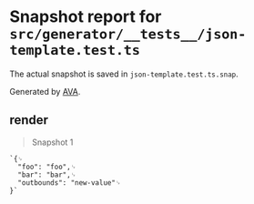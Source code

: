 # Snapshot report for `src/generator/__tests__/json-template.test.ts`

The actual snapshot is saved in `json-template.test.ts.snap`.

Generated by [AVA](https://avajs.dev).

## render

> Snapshot 1

    `{␊
      "foo": "foo",␊
      "bar": "bar",␊
      "outbounds": "new-value"␊
    }`
